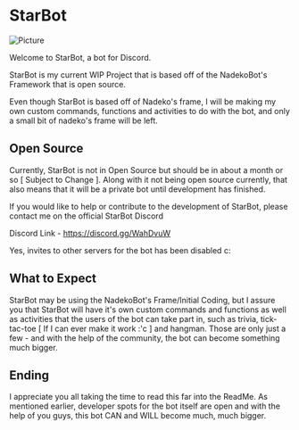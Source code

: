 # StarBot

![Picture](http://i.imgur.com/e9YKNML.png)

Welcome to StarBot, a bot for Discord.

StarBot is my current WIP Project that is based off of the NadekoBot's Framework that is open source.

Even though StarBot is based off of Nadeko's frame, I will be making my own custom commands, functions and activities to do with the bot, and only a small bit of nadeko's frame will be left.

## Open Source

Currently, StarBot is not in Open Source but should be in about a month or so [ Subject to Change ]. Along with it not being open source currently, that also means that it will be a private bot until development has finished.

If you would like to help or contribute to the development of StarBot, please contact me on the official StarBot Discord

Discord Link - https://discord.gg/WahDvuW

Yes, invites to other servers for the bot has been disabled c:

## What to Expect

StarBot may be using the NadekoBot's Frame/Initial Coding, but I assure you that StarBot will have it's own custom commands and functions as well as activities that the users of the bot can take part in, such as trivia, tick-tac-toe [ If I can ever make it work :'c ] and hangman. Those are only just a few - and with the help of the community, the bot can become something much bigger.

## Ending

I appreciate you all taking the time to read this far into the ReadMe. As mentioned earlier, developer spots for the bot itself are open and with the help of you guys, this bot CAN and WILL become much, much bigger.

